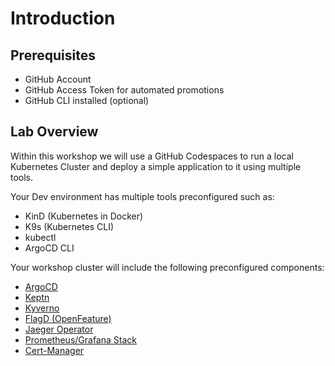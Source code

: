 # Introduction

## Prerequisites

- GitHub Account
- GitHub Access Token for automated promotions
- GitHub CLI installed (optional)

## Lab Overview

Within this workshop we will use a GitHub Codespaces to run a local Kubernetes Cluster and deploy a simple application to it using multiple tools.

Your Dev environment has multiple tools preconfigured such as:
- KinD (Kubernetes in Docker)
- K9s (Kubernetes CLI)
- kubectl
- ArgoCD CLI

Your workshop cluster will include the following preconfigured components:

- [ArgoCD](https://argoproj.github.io/argo-cd/)
- [Keptn](https://keptn.sh/)
- [Kyverno](https://kyverno.io/)
- [FlagD (OpenFeature)](https://openfeature.dev/)
- [Jaeger Operator](https://github.com/jaegertracing/jaeger-operator)
- [Prometheus/Grafana Stack](https://prometheus-operator.dev/)
- [Cert-Manager](https://cert-manager.io/)

